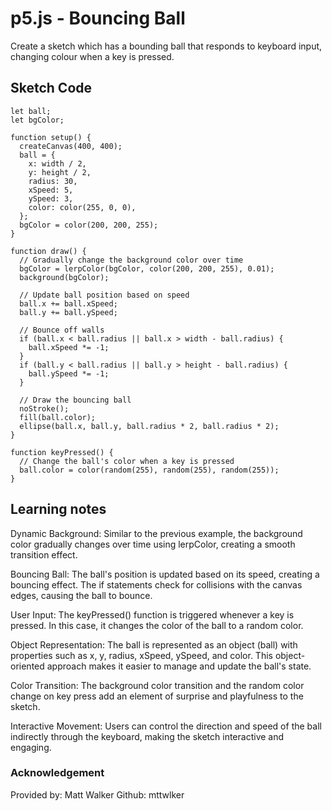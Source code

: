 # p5.js - Bouncing Ball
Create a sketch which has a bounding ball that responds to keyboard input, changing colour when a key is pressed.
## Sketch Code
```
let ball;
let bgColor;

function setup() {
  createCanvas(400, 400);
  ball = {
    x: width / 2,
    y: height / 2,
    radius: 30,
    xSpeed: 5,
    ySpeed: 3,
    color: color(255, 0, 0),
  };
  bgColor = color(200, 200, 255);
}

function draw() {
  // Gradually change the background color over time
  bgColor = lerpColor(bgColor, color(200, 200, 255), 0.01);
  background(bgColor);

  // Update ball position based on speed
  ball.x += ball.xSpeed;
  ball.y += ball.ySpeed;

  // Bounce off walls
  if (ball.x < ball.radius || ball.x > width - ball.radius) {
    ball.xSpeed *= -1;
  }
  if (ball.y < ball.radius || ball.y > height - ball.radius) {
    ball.ySpeed *= -1;
  }

  // Draw the bouncing ball
  noStroke();
  fill(ball.color);
  ellipse(ball.x, ball.y, ball.radius * 2, ball.radius * 2);
}

function keyPressed() {
  // Change the ball's color when a key is pressed
  ball.color = color(random(255), random(255), random(255));
}
```
## Learning notes
Dynamic Background:
Similar to the previous example, the background color gradually changes over time using lerpColor, creating a smooth transition effect.

Bouncing Ball:
The ball's position is updated based on its speed, creating a bouncing effect. The if statements check for collisions with the canvas edges, causing the ball to bounce.

User Input:
The keyPressed() function is triggered whenever a key is pressed. In this case, it changes the color of the ball to a random color.

Object Representation:
The ball is represented as an object (ball) with properties such as x, y, radius, xSpeed, ySpeed, and color. This object-oriented approach makes it easier to manage and update the ball's state.

Color Transition:
The background color transition and the random color change on key press add an element of surprise and playfulness to the sketch.

Interactive Movement:
Users can control the direction and speed of the ball indirectly through the keyboard, making the sketch interactive and engaging.
### Acknowledgement
Provided by: Matt Walker
Github: mttwlker
